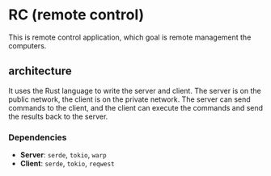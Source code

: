 # RC (remote control)

This is remote control application, which goal is remote management the computers. 

## architecture

It uses the Rust language to write the server and client. 
The server is on the public network, the client is on the private network. 
The server can send commands to the client, and the client can execute the commands and send the results back to the server.

### Dependencies

- **Server**: `serde`, `tokio`, `warp`
- **Client**: `serde`, `tokio`, `reqwest`
